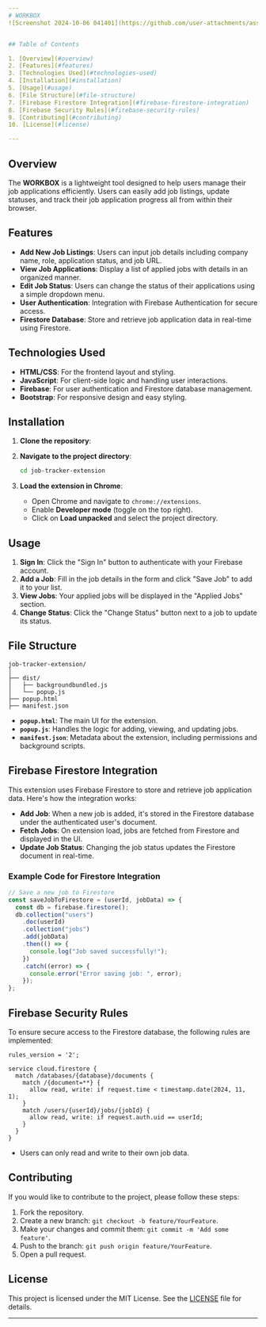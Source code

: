 ```yaml
---
# WORKBOX
![Screenshot 2024-10-06 041401](https://github.com/user-attachments/assets/101eb439-1c3a-4ad8-a8e3-8bc7c13ce389)


## Table of Contents

1. [Overview](#overview)
2. [Features](#features)
3. [Technologies Used](#technologies-used)
4. [Installation](#installation)
5. [Usage](#usage)
6. [File Structure](#file-structure)
7. [Firebase Firestore Integration](#firebase-firestore-integration)
8. [Firebase Security Rules](#firebase-security-rules)
9. [Contributing](#contributing)
10. [License](#license)

---
```


## Overview

The **WORKBOX** is a lightweight tool designed to help users manage their job applications efficiently. Users can easily add job listings, update statuses, and track their job application progress all from within their browser.

## Features

- **Add New Job Listings**: Users can input job details including company name, role, application status, and job URL.
- **View Job Applications**: Display a list of applied jobs with details in an organized manner.
- **Edit Job Status**: Users can change the status of their applications using a simple dropdown menu.
- **User Authentication**: Integration with Firebase Authentication for secure access.
- **Firestore Database**: Store and retrieve job application data in real-time using Firestore.

## Technologies Used

- **HTML/CSS**: For the frontend layout and styling.
- **JavaScript**: For client-side logic and handling user interactions.
- **Firebase**: For user authentication and Firestore database management.
- **Bootstrap**: For responsive design and easy styling.

## Installation

1. **Clone the repository**:

2. **Navigate to the project directory**:
   ```bash
   cd job-tracker-extension
   ```
3. **Load the extension in Chrome**:
   - Open Chrome and navigate to `chrome://extensions`.
   - Enable **Developer mode** (toggle on the top right).
   - Click on **Load unpacked** and select the project directory.

## Usage

1. **Sign In**: Click the "Sign In" button to authenticate with your Firebase account.
2. **Add a Job**: Fill in the job details in the form and click "Save Job" to add it to your list.
3. **View Jobs**: Your applied jobs will be displayed in the "Applied Jobs" section.
4. **Change Status**: Click the "Change Status" button next to a job to update its status.

## File Structure

```
job-tracker-extension/
│
├── dist/
│   ├── backgroundbundled.js
│   └── popup.js
├── popup.html
├── manifest.json

```

- **`popup.html`**: The main UI for the extension.
- **`popup.js`**: Handles the logic for adding, viewing, and updating jobs.
- **`manifest.json`**: Metadata about the extension, including permissions and background scripts.

## Firebase Firestore Integration

This extension uses Firebase Firestore to store and retrieve job application data. Here's how the integration works:

- **Add Job**: When a new job is added, it's stored in the Firestore database under the authenticated user's document.
- **Fetch Jobs**: On extension load, jobs are fetched from Firestore and displayed in the UI.
- **Update Job Status**: Changing the job status updates the Firestore document in real-time.

### Example Code for Firestore Integration

```javascript
// Save a new job to Firestore
const saveJobToFirestore = (userId, jobData) => {
  const db = firebase.firestore();
  db.collection("users")
    .doc(userId)
    .collection("jobs")
    .add(jobData)
    .then(() => {
      console.log("Job saved successfully!");
    })
    .catch((error) => {
      console.error("Error saving job: ", error);
    });
};
```

## Firebase Security Rules

To ensure secure access to the Firestore database, the following rules are implemented:

```plaintext
rules_version = '2';

service cloud.firestore {
  match /databases/{database}/documents {
    match /{document=**} {
      allow read, write: if request.time < timestamp.date(2024, 11, 1);
    }
    match /users/{userId}/jobs/{jobId} {
      allow read, write: if request.auth.uid == userId;
    }
  }
}
```

- Users can only read and write to their own job data.

## Contributing

If you would like to contribute to the project, please follow these steps:

1. Fork the repository.
2. Create a new branch: `git checkout -b feature/YourFeature`.
3. Make your changes and commit them: `git commit -m 'Add some feature'`.
4. Push to the branch: `git push origin feature/YourFeature`.
5. Open a pull request.

## License

This project is licensed under the MIT License. See the [LICENSE](LICENSE) file for details.

---

